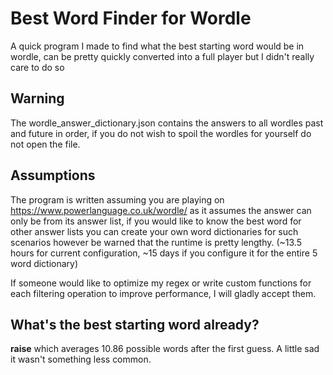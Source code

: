 

# Best Word Finder for Wordle
A quick program I made to find what the best starting word would be in wordle, can be pretty quickly converted into a full player but I didn't really care to do so
## Warning
The wordle_answer_dictionary.json contains the answers to all wordles past and future in order, if you do not wish to spoil the wordles for yourself do not open the file.

## Assumptions
The program is written assuming you are playing on https://www.powerlanguage.co.uk/wordle/ as it assumes the answer can only be from its answer list, if you would like to know the best word for other answer lists you can create your own word dictionaries for such scenarios however be warned that the runtime is pretty lengthy. (~13.5 hours for current configuration, ~15 days if you configure it for the entire 5 word dictionary)

If someone would like to optimize my regex or write custom functions for each filtering operation to improve performance, I will gladly accept them.


## What's the best starting word already?
**raise** which averages 10.86 possible words after the first guess. A little sad it wasn't something less common.

